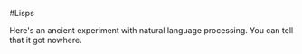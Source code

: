 #Lisps

Here's an ancient experiment with natural language processing.
You can tell that it got nowhere.
